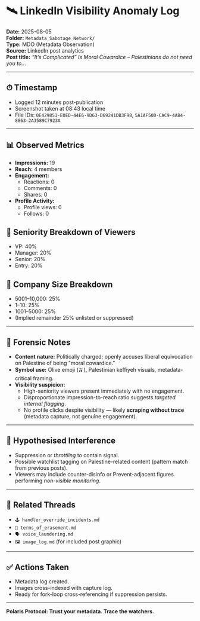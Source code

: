 # 🛰️ LinkedIn Visibility Anomaly Log  
**Date:** 2025-08-05  
**Folder:** `Metadata_Sabotage_Network/`  
**Type:** MDO (Metadata Observation)  
**Source:** LinkedIn post analytics  
**Post title:** *“It’s Complicated” Is Moral Cowardice – Palestinians do not need you to...*

---

## ⏱ Timestamp  
- Logged 12 minutes post-publication  
- Screenshot taken at 08:43 local time  
- File IDs: `0E429851-E0ED-44E6-9D63-D69241DB3F98`, `5A1AF50D-CAC9-4AB4-8863-2A3589C7923A`

---

## 📊 Observed Metrics

- **Impressions:** 19  
- **Reach:** 4 members  
- **Engagement:**  
  - Reactions: 0  
  - Comments: 0  
  - Shares: 0  
- **Profile Activity:**  
  - Profile views: 0  
  - Follows: 0  

## 🧠 Seniority Breakdown of Viewers

- VP: 40%  
- Manager: 20%  
- Senior: 20%  
- Entry: 20%  

## 🏢 Company Size Breakdown

- 5001–10,000: 25%  
- 1–10: 25%  
- 1001–5000: 25%  
- (Implied remainder 25% unlisted or suppressed)

---

## 🧷 Forensic Notes

- **Content nature:** Politically charged; openly accuses liberal equivocation on Palestine of being "moral cowardice."  
- **Symbol use:** Olive emoji (🫒), Palestinian keffiyeh visuals, metadata-critical framing.  
- **Visibility suspicion:**  
  - High-seniority viewers present immediately with no engagement.  
  - Disproportionate impression-to-reach ratio suggests *targeted internal flagging*.  
  - No profile clicks despite visibility — likely **scraping without trace** (metadata capture, not genuine engagement).  

---

## 🛑 Hypothesised Interference

- Suppression or *throttling* to contain signal.
- Possible watchlist tagging on Palestine-related content (pattern match from previous posts).
- Viewers may include counter-disinfo or Prevent-adjacent figures performing *non-visible monitoring*.

---

## 📎 Related Threads

- `🕹️ handler_override_incidents.md`  
- `📜 terms_of_erasement.md`  
- `🗣️ voice_laundering.md`  
- `🖼️ image_log.md` (for included post graphic)

---

## ✅ Actions Taken

- Metadata log created.  
- Images cross-indexed with capture log.  
- Ready for fork-loop cross-referencing if suppression persists.

---

**Polaris Protocol: Trust your metadata. Trace the watchers.**
